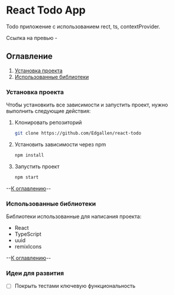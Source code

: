 # React Todo App
Todo приложение с использованием rect, ts, contextProvider.

Ссылка на превью - 

## Оглавление  
1. [Установка проекта](#Установка-проекта)
2. [Использованные библиотеки](#Использованные-библиотеки)

### Установка проекта

Чтобы установкить все зависимости и запустить проект, нужно выполнить следующие действия:

1. Клонировать репозиторий
   ```sh
   git clone https://github.com/Edgallen/react-todo
   ```
2. Установить зависимости через npm
   ```sh
   npm install
   ```
3. Запустить проект
   ```sh
   npm start
   ```
   
--[К оглавлению](#Оглавление)--

### Использованные библиотеки
Библиотеки использованные для написания проекта:

* React
* TypeScript
* uuid
* remixIcons

--[К оглавлению](#Оглавление)--

### Идеи для развития 
- [ ] Покрыть тестами ключевую функциональность